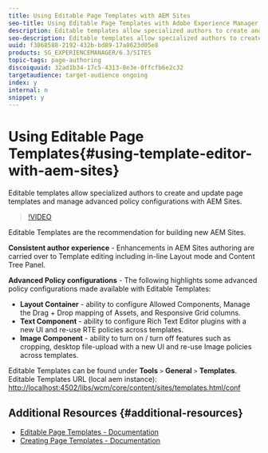```yaml
---
title: Using Editable Page Templates with AEM Sites
seo-title: Using Editable Page Templates with Adobe Experience Manager Sites
description: Editable templates allow specialized authors to create and update page templates and manage advanced policy configurations with AEM Sites.
seo-description: Editable templates allow specialized authors to create and update page templates and manage advanced policy configurations with Adobe Experience Manager Sites.
uuid: f3868588-2192-432b-bd89-17a8623d05e8
products: SG_EXPERIENCEMANAGER/6.3/SITES
topic-tags: page-authoring
discoiquuid: 32ad1b34-17c5-4313-8e3e-0ffcfb6e2c32
targetaudience: target-audience ongoing
index: y
internal: n
snippet: y
---
```


# Using Editable Page Templates{#using-template-editor-with-aem-sites}

Editable templates allow specialized authors to create and update page templates and manage advanced policy configurations with AEM Sites.

>[!VIDEO](https://video.tv.adobe.com/v/17455/?quality=9)

Editable Templates are the recommendation for building new AEM Sites.

**Consistent author experience** - Enhancements in AEM Sites authoring are carried over to Template editing including in-line Layout mode and Content Tree Panel.

**Advanced Policy configurations** - The following highlights some advanced policy configurations made available with Editable Templates:

* **Layout Container** - ability to configure Allowed Components, Manage the Drag + Drop mapping of Assets, and Responsive Grid columns.
* **Text Component** - ability to configure Rich Text Editor plugins with a new UI and re-use RTE policies across templates.
* **Image Component** - ability to turn on / turn off features such as cropping, desktop file-upload with a new UI and re-use Image policies across templates.

Editable Templates can be found under **Tools** `>` **General** `>` **Templates**.  
Editable Templates URL (local aem instance): [http://localhost:4502/libs/wcm/core/content/sites/templates.html/conf](http://localhost:4502/libs/wcm/core/content/sites/templates.html/conf)

## Additional Resources {#additional-resources}

* [Editable Page Templates - Documentation](https://helpx.adobe.com/experience-manager/6-5/sites/developing/using/page-templates-editable.html)
* [Creating Page Templates - Documentation](https://helpx.adobe.com/experience-manager/6-5/sites/authoring/using/templates.html)
